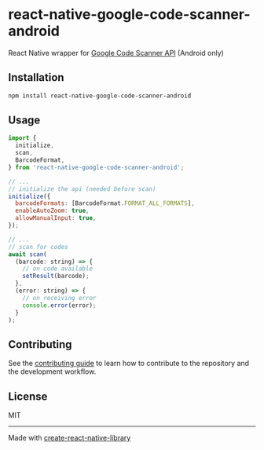 # react-native-google-code-scanner-android

React Native wrapper for [Google Code Scanner API](https://developers.google.com/ml-kit/vision/barcode-scanning/code-scanner) (Android only)

## Installation

```sh
npm install react-native-google-code-scanner-android
```

## Usage

```js
import {
  initialize,
  scan,
  BarcodeFormat,
} from 'react-native-google-code-scanner-android';

// ...
// initialize the api (needed before scan)
initialize({
  barcodeFormats: [BarcodeFormat.FORMAT_ALL_FORMATS],
  enableAutoZoom: true,
  allowManualInput: true,
});

// ...
// scan for codes
await scan(
  (barcode: string) => {
    // on code available
    setResult(barcode);
  },
  (error: string) => {
    // on receiving error
    console.error(error);
  }
);
```

## Contributing

See the [contributing guide](CONTRIBUTING.md) to learn how to contribute to the repository and the development workflow.

## License

MIT

---

Made with [create-react-native-library](https://github.com/callstack/react-native-builder-bob)
